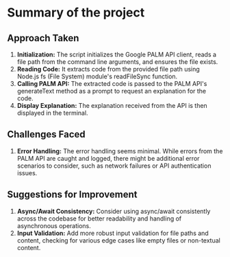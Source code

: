 # Summary of the project

## Approach Taken
1. **Initialization:** The script initializes the Google PALM API client, reads a file path from the command line arguments, and ensures the file exists.
2. **Reading Code:** It extracts code from the provided file path using Node.js fs (File System) module's readFileSync function.
3. **Calling PALM API:** The extracted code is passed to the PALM API's generateText method as a prompt to request an explanation for the code.
4. **Display Explanation:** The explanation received from the API is then displayed in the terminal.

## Challenges Faced
1. **Error Handling:** The error handling seems minimal. While errors from the PALM API are caught and logged, there might be additional error scenarios to consider, such as network failures or API authentication issues.

## Suggestions for Improvement
1. **Async/Await Consistency:** Consider using async/await consistently across the codebase for better readability and handling of asynchronous operations.
2. **Input Validation:** Add more robust input validation for file paths and content, checking for various edge cases like empty files or non-textual content.
